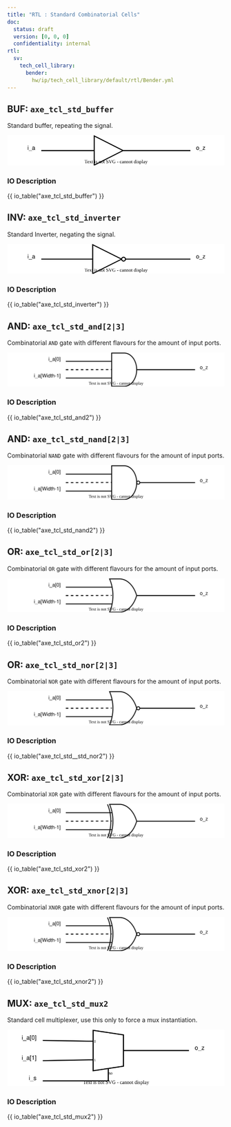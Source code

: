 ```yaml
---
title: "RTL : Standard Combinatorial Cells"
doc:
  status: draft
  version: [0, 0, 0]
  confidentiality: internal
rtl:
  sv:
    tech_cell_library:
      bender:
        hw/ip/tech_cell_library/default/rtl/Bender.yml
---
```



## BUF: `axe_tcl_std_buffer`

Standard buffer, repeating the signal.

![Functional Schematic: Combinatorial Buffer](./figures/axe_tcl_std_buffer.drawio.svg)

### IO Description

{{ io_table("axe_tcl_std_buffer") }}


## INV: `axe_tcl_std_inverter`

Standard Inverter, negating the signal.

![Functional Schematic: Combinatorial Inverter](./figures/axe_tcl_std_inverter.drawio.svg)

### IO Description

{{ io_table("axe_tcl_std_inverter") }}


## AND: `axe_tcl_std_and[2|3]`

Combinatorial `AND` gate with different flavours for the amount of input ports.

![Functional Schematic: Combinatorial AND](./figures/axe_tcl_std_and.drawio.svg)

### IO Description

{{ io_table("axe_tcl_std_and2") }}


## AND: `axe_tcl_std_nand[2|3]`

Combinatorial `NAND` gate with different flavours for the amount of input ports.

![Functional Schematic: Combinatorial NAND](./figures/axe_tcl_std_nand.drawio.svg)

### IO Description

{{ io_table("axe_tcl_std_nand2") }}


## OR: `axe_tcl_std_or[2|3]`

Combinatorial `OR` gate with different flavours for the amount of input ports.

![Functional Schematic: Combinatorial OR](./figures/axe_tcl_std_or.drawio.svg)

### IO Description

{{ io_table("axe_tcl_std_or2") }}


## OR: `axe_tcl_std_nor[2|3]`

Combinatorial `NOR` gate with different flavours for the amount of input ports.

![Functional Schematic: Combinatorial NOR](./figures/axe_tcl_std_nor.drawio.svg)

### IO Description

{{ io_table("axe_tcl_std__std_nor2") }}


## XOR: `axe_tcl_std_xor[2|3]`

Combinatorial `XOR` gate with different flavours for the amount of input ports.

![Functional Schematic: Combinatorial XOR](./figures/axe_tcl_std_xor.drawio.svg)

### IO Description

{{ io_table("axe_tcl_std_xor2") }}


## XOR: `axe_tcl_std_xnor[2|3]`

Combinatorial `XNOR` gate with different flavours for the amount of input ports.

![Functional Schematic: Combinatorial XNOR](./figures/axe_tcl_std_xnor.drawio.svg)

### IO Description

{{ io_table("axe_tcl_std_xnor2") }}


## MUX: `axe_tcl_std_mux2`

Standard cell multiplexer, use this only to force a mux instantiation.

![Functional Schematic: Combinatorial MUX](./figures/axe_tcl_std_mux.drawio.svg)

### IO Description

{{ io_table("axe_tcl_std_mux2") }}
